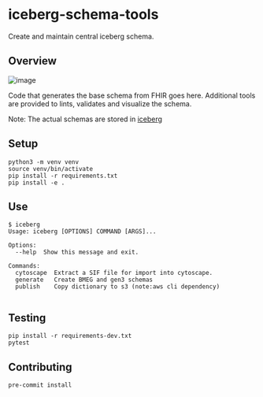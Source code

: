 # iceberg-schema-tools
Create and maintain central iceberg schema.

## Overview

![image](https://user-images.githubusercontent.com/47808/233504556-498adff7-428d-4fa3-b534-937802cb6af4.png)


Code that generates the base schema from FHIR goes here.  Additional tools are provided to lints, validates and visualize the schema.

Note: The actual schemas are stored in [iceberg](https://github.com/bmeg/iceberg)


## Setup

```
python3 -m venv venv
source venv/bin/activate
pip install -r requirements.txt
pip install -e .
```


## Use

```
$ iceberg
Usage: iceberg [OPTIONS] COMMAND [ARGS]...

Options:
  --help  Show this message and exit.

Commands:
  cytoscape  Extract a SIF file for import into cytoscape.
  generate   Create BMEG and gen3 schemas
  publish    Copy dictionary to s3 (note:aws cli dependency)


```


## Testing

```
pip install -r requirements-dev.txt
pytest
```

## Contributing

```
pre-commit install
```
